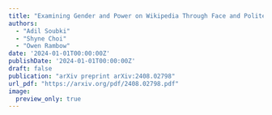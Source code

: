 ```yaml
---
title: "Examining Gender and Power on Wikipedia Through Face and Politeness"
authors:
  - "Adil Soubki"
  - "Shyne Choi"
  - "Owen Rambow"
date: '2024-01-01T00:00:00Z'
publishDate: '2024-01-01T00:00:00Z'
draft: false
publication: "arXiv preprint arXiv:2408.02798"
url_pdf: "https://arxiv.org/pdf/2408.02798.pdf"
image:
  preview_only: true
---
```

